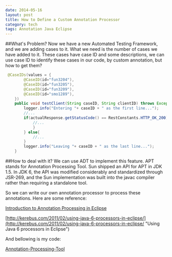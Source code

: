 ```yaml
---
date: 2014-05-16
layout: post
title: How to Define a Custom Annotation Processor
category: tech
tags: Annotation Java Eclipse
---
```


##What's Problem?
Now we have a new Automated Testing Framework, and we are adding cases to it. What we need is the number of cases we have added to it. These cases have case ID and some descriptions, we can use case ID to identify these cases in our code, by custom annotation, but how to get them?

```java
 @CaseIDs(values = {
        @CaseID(id="fun3204"),
        @CaseID(id="fun3205"),
        @CaseID(id="fun3209"),
        @CaseID(id="smo1289"),
    })
    public void testClient(String caseID, String clientID) throws Exception{
        logger.info("Entering "+ caseID + " as the first line...");
        //...
        if(actualResponse.getStatusCode() == RestConstants.HTTP_OK_200){
            //...
            }
        } else{
            //...
        }
        logger.info("Leaving "+ caseID + " as the last line...");
    }
```

##How to deal with it?
We can use ADT to implement this feature. APT stands for Annotation Processing Tool. Sun shipped an API for APT in JDK 1.5. In JDK 6, the API was modified considerably and standardized through JSR-269, and the Sun implementation was built into the javac compiler rather than requiring a standalone tool.

So we can write our own annotation processor to process these annotations. Here are some reference:  

[Introduction to Annotation Processing in Eclipse](http://www.eclipse.org/jdt/apt/introToAPT.php "Introduction to Annotation Processing in Eclipse")  

[http://kerebus.com/2011/02/using-java-6-processors-in-eclipse/](http://kerebus.com/2011/02/using-java-6-processors-in-eclipse/ "Using Java 6 processors in Eclipse")

And bellowing is my code:

[Annotation-Processing-Tool](https://github.com/cynosure7/Annotation-Processing-Tool)